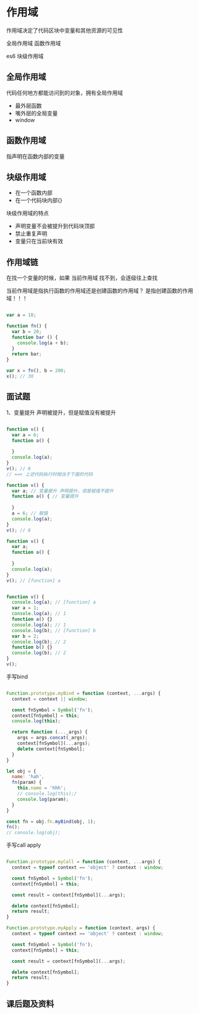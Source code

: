 # 作用域

作用域决定了代码区块中变量和其他资源的可见性

全局作用域
函数作用域

es6
块级作用域

## 全局作用域

代码任何地方都能访问到的对象，拥有全局作用域

* 最外层函数
* 嘴外层的全局变量
* window

## 函数作用域

指声明在函数内部的变量

## 块级作用域

* 在一个函数内部
* 在一个代码块内部{}

块级作用域的特点
* 声明变量不会被提升到代码块顶部
* 禁止重复声明
* 变量只在当前块有效


## 作用域链

在找一个变量的时候，如果 当前作用域 找不到，会逐级往上查找

当前作用域是指执行函数的作用域还是创建函数的作用域？
是指创建函数的作用域！！！

```js

var a = 10;

function fn() {
  var b = 20;
  function bar () {
    console.log(a + b);
  }
  return bar;
}

var x = fn(), b = 200;
x(); // 30

```

## 面试题

1、变量提升
声明被提升，但是赋值没有被提升

```js

function v() {
  var a = 6;
  function a() {
    
  }
  console.log(a);
}
v(); // 6
// ==> 上述代码执行时相当于下面的代码

function v() {
  var a; // 变量提升 声明提升，但是赋值不提升
  function a() { // 变量提升
    
  }
  a = 6; // 赋值
  console.log(a);
}
v(); // 6

```

```js
function v() {
  var a;
  function a() {
    
  }
  console.log(a);
}
v(); // [function] a

```

```js

function v() {
  console.log(a); // [function] a
  var a = 1;
  console.log(a); // 1
  function a() {}
  console.log(a); // 1
  console.log(b); // [function] b
  var b = 2;
  console.log(b); // 2
  function b() {}
  console.log(b); // 2
}
v();

```


手写bind
```js

Function.prototype.myBind = function (context, ...args) {
  context = context || window;

  const fnSymbol = Symbol('fn');
  context[fnSymbol] = this;
  console.log(this);

  return function (..._args) {
    args = args.concat(_args);
    context[fnSymbol](...args);
    delete context[fnSymbol];
  }
}

let obj = {
  name: 'hah',
  fn(param) {
    this.name = 'hhh';
    // console.log(this);/
    console.log(param);
  }
}

const fn = obj.fn.myBind(obj, 1);
fn();
// console.log(obj);

```

手写call apply

```js

Function.prototype.myCall = function (context, ...args) {
  context = typeof context == 'object' ? context : window;

  const fnSymbol = Symbol('fn');
  context[fnSymbol] = this;

  const result = context[fnSymbol](...args);

  delete context[fnSymbol];
  return result;
}

Function.prototype.myApply = function (context, args) {
  context = typeof context == 'object' ? context : window;

  const fnSymbol = Symbol('fn');
  context[fnSymbol] = this;

  const result = context[fnSymbol](...args);

  delete context[fnSymbol];
  return result;
}
```

## 课后题及资料

